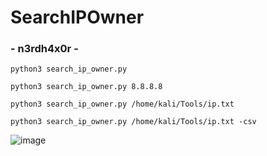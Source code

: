 # SearchIPOwner

### - n3rdh4x0r -

```
python3 search_ip_owner.py
```
```
python3 search_ip_owner.py 8.8.8.8
```
```
python3 search_ip_owner.py /home/kali/Tools/ip.txt
```
```
python3 search_ip_owner.py /home/kali/Tools/ip.txt -csv
```



![image](https://github.com/c0d3cr4f73r/SearchIPOwner/assets/66146701/0bf232c5-26cd-40e4-80c7-37e0a9e1e60f)
